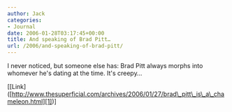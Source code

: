```yaml
---
author: Jack
categories:
- Journal
date: 2006-01-28T03:17:45+00:00
title: And speaking of Brad Pitt…
url: /2006/and-speaking-of-brad-pitt/
---
```


I never noticed, but someone else has: Brad Pitt always morphs into whomever he's dating at the time. It's creepy&#8230; 

\[[Link\]([http://www.thesuperficial.com/archives/2006/01/27/brad\_pitt\_is\_a\_chameleon.html][1])]

 [1]: http://www.thesuperficial.com/archives/2006/01/27/brad_pitt_is_a_chameleon.html